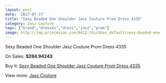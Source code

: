 ```yaml
---
layout: post
date: '2017-07-17'
title: "Sexy Beaded One Shoulder Jasz Couture Prom Dress 4335"
category: Jasz Couture
tags: ["brand","dresses","dress","jasz","prom"]
image: http://img.princessan.com/6412-thickbox_default/sexy-beaded-one-shoulder-jasz-couture-prom-dress-4335.jpg
---
```

Sexy Beaded One Shoulder Jasz Couture Prom Dress 4335

On Sales: **$284.94243**
<a href="https://www.princessan.com/en/jasz-couture/2952-sexy-beaded-one-shoulder-jasz-couture-prom-dress-4335.html"><amp-img layout="responsive" width="600" height="600" src="//img.princessan.com/6412-thickbox_default/sexy-beaded-one-shoulder-jasz-couture-prom-dress-4335.jpg" alt="Sexy Beaded One Shoulder Jasz Couture Prom Dress 4335 0" /></a>
<a href="https://www.princessan.com/en/jasz-couture/2952-sexy-beaded-one-shoulder-jasz-couture-prom-dress-4335.html"><amp-img layout="responsive" width="600" height="600" src="//img.princessan.com/6415-thickbox_default/sexy-beaded-one-shoulder-jasz-couture-prom-dress-4335.jpg" alt="Sexy Beaded One Shoulder Jasz Couture Prom Dress 4335 1" /></a>
<a href="https://www.princessan.com/en/jasz-couture/2952-sexy-beaded-one-shoulder-jasz-couture-prom-dress-4335.html"><amp-img layout="responsive" width="600" height="600" src="//img.princessan.com/6414-thickbox_default/sexy-beaded-one-shoulder-jasz-couture-prom-dress-4335.jpg" alt="Sexy Beaded One Shoulder Jasz Couture Prom Dress 4335 2" /></a>
<a href="https://www.princessan.com/en/jasz-couture/2952-sexy-beaded-one-shoulder-jasz-couture-prom-dress-4335.html"><amp-img layout="responsive" width="600" height="600" src="//img.princessan.com/6413-thickbox_default/sexy-beaded-one-shoulder-jasz-couture-prom-dress-4335.jpg" alt="Sexy Beaded One Shoulder Jasz Couture Prom Dress 4335 3" /></a>

Buy it: [Sexy Beaded One Shoulder Jasz Couture Prom Dress 4335](https://www.princessan.com/en/jasz-couture/2952-sexy-beaded-one-shoulder-jasz-couture-prom-dress-4335.html "Sexy Beaded One Shoulder Jasz Couture Prom Dress 4335")

View more: [Jasz Couture](https://www.princessan.com/en/24-jasz-couture "Jasz Couture")